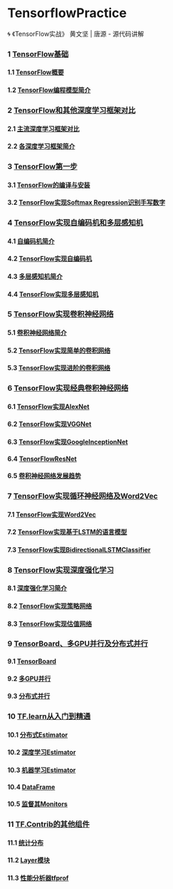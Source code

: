 # TensorflowPractice
:cyclone: 《TensorFlow实战》 黄文坚 | 唐源 - 源代码讲解

### 1 [TensorFlow基础]()
#### 1.1 [TensorFlow概要]()
#### 1.2 [TensorFlow编程模型简介]()

### 2 [TensorFlow和其他深度学习框架对比]()
#### 2.1 [主流深度学习框架对比]()
#### 2.2 [各深度学习框架简介]()

### 3 [TensorFlow第一步]()
#### 3.1 [TensorFlow的编译与安装]()
#### 3.2 [TensorFlow实现Softmax Regression识别手写数字]()

### 4 [TensorFlow实现自编码机和多层感知机]()
#### 4.1 [自编码机简介]()
#### 4.2 [TensorFlow实现自编码机]()
#### 4.3 [多层感知机简介]()
#### 4.4 [TensorFlow实现多层感知机]()

### 5 [TensorFlow实现卷积神经网络]()
#### 5.1 [卷积神经网络简介]()
#### 5.2 [TensorFlow实现简单的卷积网络]()
#### 5.3 [TensorFlow实现进阶的卷积网络]()

### 6 [TensorFlow实现经典卷积神经网络]()
#### 6.1 [TensorFlow实现AlexNet]()
#### 6.2 [TensorFlow实现VGGNet]()
#### 6.3 [TensorFlow实现GoogleInceptionNet]()
#### 6.4 [TensorFlowResNet]()
#### 6.5 [卷积神经网络发展趋势]()

### 7 [TensorFlow实现循环神经网络及Word2Vec]()
#### 7.1 [TensorFlow实现Word2Vec]()
#### 7.2 [TensorFlow实现基于LSTM的语言模型]()
#### 7.3 [TensorFlow实现BidirectionalLSTMClassifier]()

### 8 [TensorFlow实现深度强化学习]()
#### 8.1 [深度强化学习简介]()
#### 8.2 [TensorFlow实现策略网络]()
#### 8.3 [TensorFlow实现估值网络]()

### 9 [TensorBoard、多GPU并行及分布式并行]()
#### 9.1 [TensorBoard]()
#### 9.2 [多GPU并行]()
#### 9.3 [分布式并行]()

### 10 [TF.learn从入门到精通]()
#### 10.1 [分布式Estimator]()
#### 10.2 [深度学习Estimator]()
#### 10.3 [机器学习Estimator]()
#### 10.4 [DataFrame]()
#### 10.5 [监督其Monitors]()

### 11 [TF.Contrib的其他组件]()
#### 11.1 [统计分布]()
#### 11.2 [Layer模块]()
#### 11.3 [性能分析器tfprof]()
